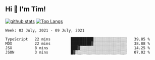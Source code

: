 ## Hi 👋 I'm Tim!
  
  [![github stats](https://github-readme-stats.vercel.app/api?username=thostetler&theme=dracula&count_private=true&show_icons=true)](https://github.com/thostetler/github-readme-stats)
  [![Top Langs](https://github-readme-stats.vercel.app/api/top-langs/?username=thostetler&layout=compact&count_private=true&theme=dracula&show_icons=true)](https://github.com/thostetler/github-readme-stats)
 
<!--START_SECTION:waka-->
```text
Week: 03 July, 2021 - 09 July, 2021

TypeScript   22 mins         ██████████░░░░░░░░░░░░░░░   39.85 % 
MDX          22 mins         █████████▓░░░░░░░░░░░░░░░   38.88 % 
JSX          8 mins          ███▓░░░░░░░░░░░░░░░░░░░░░   14.25 % 
JSON         3 mins          █▓░░░░░░░░░░░░░░░░░░░░░░░   07.02 % 
```
<!--END_SECTION:waka-->
